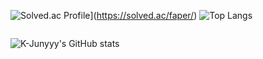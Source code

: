 <div style="display:flex">
  
![Solved.ac Profile](http://mazassumnida.wtf/api/v2/generate_badge?boj=faper)](https://solved.ac/faper/) 
![Top Langs](https://github-readme-stats.vercel.app/api/top-langs/?username=seo-faper&layout=compact&theme=tokyonight)
</div>

![K-Junyyy's GitHub stats](https://github-readme-stats.vercel.app/api?username=seo-faper&show_icons=true&theme=dracula)
